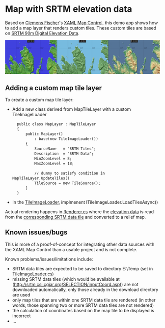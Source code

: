 # Map with SRTM elevation data

Based on [Clemens Fischer](https://github.com/ClemensFischer)'s [XAML Map Control](https://github.com/ClemensFischer/XAML-Map-Control), 
this demo app shows how to add a map layer that renders custom tiles.
These custom tiles are based on [SRTM 90m Digital Elevation Data](https://cgiarcsi.community/data/srtm-90m-digital-elevation-database-v4-1/).

![Skye](img/Skye.png)

## Adding a custom map tile layer

To create a custom map tile layer:

* Add a new class derived from MapTileLayer with a custom TileImageLoader

        public class MapLayer : MapTileLayer
        {
            public MapLayer()
                : base(new TileImageLoader())
            {
                SourceName   = "SRTM Tiles";
                Description  = "SRTM Data";
                MinZoomLevel = 8;
                MaxZoomLevel = 18;

                // dummy to satisfy condition in MapTileLayer.UpdateTiles()
                TileSource = new TileSource();
            }
        }

* In the [TileImageLoader](SrtmMapLayer.WPF/TileImageLoader.cs), implmenent ITileImageLoader.LoadTilesAsync()

Actual rendering happens in [Renderer.cs](Srtm/Renderer.cs) where the [elevation data](https://en.wikipedia.org/wiki/Digital_elevation_model)
is read from the [corresponding SRTM data tile](http://srtm.csi.cgiar.org/SELECTION/inputCoord.asp) and converted to a relief map.

## Known issues/bugs

This is more of a proof-of-concept for integrating other data sources with the XAML Map Control than a usable project and is not complete. 

Known problems/issues/limitations include:

* SRTM data tiles are expected to be saved to directory E:\Temp (set in [TileImageLoader.cs](SrtmMapLayer.WPF/TileImageLoader.cs))
* missing SRTM data tiles (which would be available at (http://srtm.csi.cgiar.org/SELECTION/inputCoord.asp)) are not downloaded automatically, only those already in the download directory are used 
* only map tiles that are within one SRTM data tile are rendered (in other words, those spanning two or more SRTM data tiles are not rendered)
* the calculation of coordinates based on the map tile to be displayed is incorrect
* ...